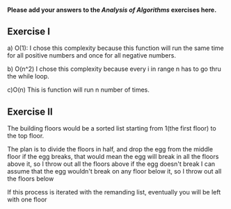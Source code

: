 #### Please add your answers to the ***Analysis of  Algorithms*** exercises here.

## Exercise I

a)
O(1):
I chose this complexity because this function will run the same time for all positive numbers and once for all negative numbers.  


b)
O(n^2)
I chose this complexity because every i in range n has to go thru the while loop.


c)O(n)
This is function will run n number of times.

## Exercise II
The building floors would be a sorted list starting from 1(the first floor) to the top floor.

The plan is to divide the floors in half, and drop the egg from the middle floor
if the egg breaks, that would mean the egg will break in all the floors above it, so I throw out all the floors above
if the egg doesn't break I can assume that the egg wouldn't break on any floor below it, so I throw out all the floors below

If this process is iterated with the remanding list,
eventually you will be left with one floor



